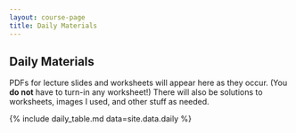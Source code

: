 ```yaml
---
layout: course-page
title: Daily Materials
---
```


## Daily Materials

PDFs for lecture slides and worksheets will appear here as they occur.  (You **do not** have to turn-in any worksheet!)  There will also be solutions to worksheets, images I used, and other stuff as needed.

{% include daily_table.md  data=site.data.daily %}

<div style="padding-bottom: 100px"></div>
